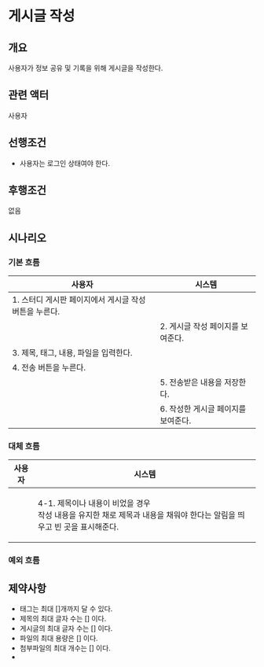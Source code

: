 # 게시글 작성

## 개요

사용자가 정보 공유 및 기록을 위해 게시글을 작성한다.

## 관련 액터

사용자

## 선행조건

* 사용자는 로그인 상태여야 한다.

## 후행조건

없음

## 시나리오

### 기본 흐름

| 사용자                              | 시스템                   |
| -------------------------------- | --------------------- |
| 1. 스터디 게시판 페이지에서 게시글 작성 버튼을 누른다. |                       |
|                                  | 2. 게시글 작성 페이지를 보여준다.  |
| 3. 제목, 태그, 내용, 파일을 입력한다.         |                       |
| 4. 전송 버튼을 누른다.                   |                       |
|                                  | 5. 전송받은 내용을 저장한다.     |
|                                  | 6. 작성한 게시글 페이지를 보여준다. |

### 대체 흐름

| 사용자 | 시스템                                                                              |
| --- | -------------------------------------------------------------------------------- |
|     | <p>4-1. 제목이나 내용이 비었을 경우<br>작성 내용을 유지한 채로 제목과 내용을 채워야 한다는 알림을 띄우고 빈 곳을 표시해준다.</p> |

### 예외 흐름

## 제약사항

* 태그는 최대 \[]개까지 달 수 있다.
* 제목의 최대 글자 수는 \[] 이다.
* 게시글의 최대 글자 수는 \[] 이다.
* 파일의 최대 용량은 \[] 이다.
* 첨부파일의 최대 개수는 \[] 이다.
*
